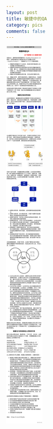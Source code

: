 ```yaml
---
layout: post
title: 敏捷中的QA
category: pics
comments: false
---
```

!["敏捷中的QA"](/images/knowlgPics/1026.jpg "敏捷中的QA")


